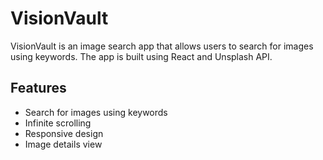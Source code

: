# VisionVault

VisionVault is an image search app that allows users to search for images using keywords. The app is built using React and Unsplash API.

## Features

- Search for images using keywords
- Infinite scrolling
- Responsive design
- Image details view
